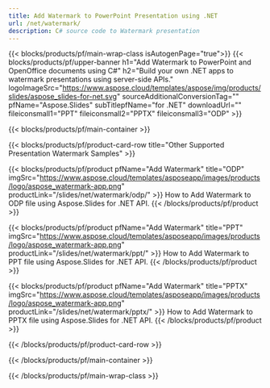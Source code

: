 ```yaml
---
title: Add Watermark to PowerPoint Presentation using .NET 
url: /net/watermark/
description: C# source code to Watermark presentation
---
```


{{< blocks/products/pf/main-wrap-class isAutogenPage="true">}}
{{< blocks/products/pf/upper-banner h1="Add Watermark to PowerPoint and OpenOffice documents using C#" h2="Build your own .NET apps to watermark presentations using server-side APIs." logoImageSrc="https://www.aspose.cloud/templates/aspose/img/products/slides/aspose_slides-for-net.svg" sourceAdditionalConversionTag="" pfName="Aspose.Slides" subTitlepfName="for .NET" downloadUrl="" fileiconsmall1="PPT" fileiconsmall2="PPTX" fileiconsmall3="ODP" >}}

{{< blocks/products/pf/main-container >}}

{{< blocks/products/pf/product-card-row title="Other Supported Presentation Watermark Samples" >}}

{{< blocks/products/pf/product pfName="Add Watermark" title="ODP" imgSrc="https://www.aspose.cloud/templates/asposeapp/images/products/logo/aspose_watermark-app.png" productLink="/slides/net/watermark/odp/" >}}
How to Add Watermark to ODP file using Aspose.Slides for .NET API.
{{< /blocks/products/pf/product >}}

{{< blocks/products/pf/product pfName="Add Watermark" title="PPT" imgSrc="https://www.aspose.cloud/templates/asposeapp/images/products/logo/aspose_watermark-app.png" productLink="/slides/net/watermark/ppt/" >}}
How to Add Watermark to PPT file using Aspose.Slides for .NET API.
{{< /blocks/products/pf/product >}}

{{< blocks/products/pf/product pfName="Add Watermark" title="PPTX" imgSrc="https://www.aspose.cloud/templates/asposeapp/images/products/logo/aspose_watermark-app.png" productLink="/slides/net/watermark/pptx/" >}}
How to Add Watermark to PPTX file using Aspose.Slides for .NET API.
{{< /blocks/products/pf/product >}}



{{< /blocks/products/pf/product-card-row >}}

{{< /blocks/products/pf/main-container >}}
    
{{< /blocks/products/pf/main-wrap-class >}}